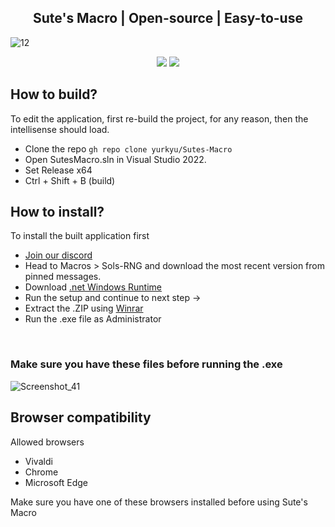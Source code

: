 <h2 align="center">Sute's Macro | Open-source | Easy-to-use</h1>

![12](https://github.com/yurkyu/Sols-RNG-Macro/assets/80363046/ace26121-6e6e-4b05-b7c9-c06ce1cf6ce8)

<p align="center">
<img src="https://dcbadge.vercel.app/api/shield/960948053152501830">
<a href="https://discord.gg/VsRMhhYYQC">
<img src="https://dcbadge.vercel.app/api/server/VsRMhhYYQC">
</a>
</p>

## How to build? <br>
To edit the application, first re-build the project, for any reason, then the intellisense should load.<br>
- Clone the repo `gh repo clone yurkyu/Sutes-Macro`<br>
- Open SutesMacro.sln in Visual Studio 2022.<br>
- Set Release x64<br>
- Ctrl + Shift + B (build)<br>


## How to install? <br>
To install the built application first<br>
- [Join our discord](https://discord.gg/VsRMhhYYQC)<br>
- Head to Macros > Sols-RNG and download the most recent version from pinned messages.<br>
- Download [.net Windows Runtime](https://download.visualstudio.microsoft.com/download/pr/b280d97f-25a9-4ab7-8a12-8291aa3af117/a37ed0e68f51fcd973e9f6cb4f40b1a7/windowsdesktop-runtime-8.0.0-win-x64.exe)
- Run the setup and continue to next step ->
- Extract the .ZIP using [Winrar](https://www.win-rar.com/start.html?&L=0)<br>
- Run the .exe file as Administrator<br>
<br>

### Make sure you have these files before running the .exe <br>
![Screenshot_41](https://github.com/yurkyu/Sutes-Macro/assets/80363046/3df3cd89-df4a-4a35-8488-a843ba76a68a)

## Browser compatibility <br>

Allowed browsers
- Vivaldi
- Chrome
- Microsoft Edge

Make sure you have one of these browsers installed before using Sute's Macro
